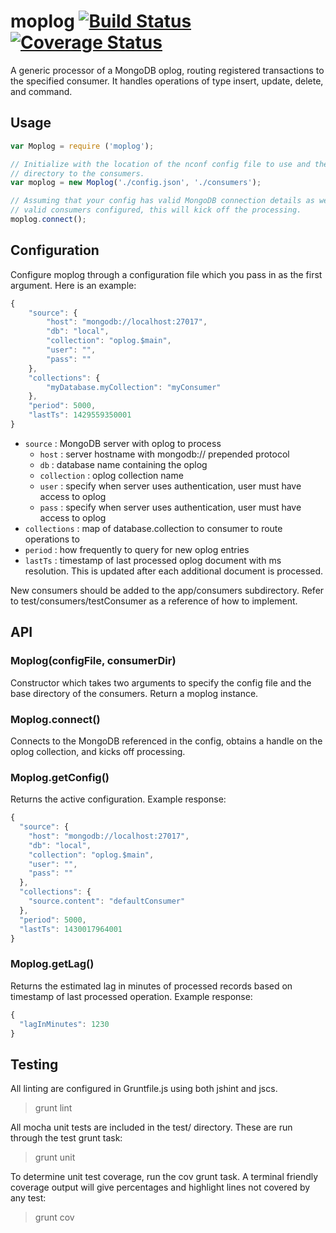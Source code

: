 # moplog [![Build Status](https://travis-ci.org/pkalamegham/moplog.svg?branch=master)](https://travis-ci.org/pkalamegham/moplog) [![Coverage Status](https://coveralls.io/repos/pkalamegham/moplog/badge.svg?branch=master)](https://coveralls.io/r/pkalamegham/moplog?branch=master)

A generic processor of a MongoDB oplog, routing registered transactions to the specified consumer. It handles operations of type insert, update, delete, and command.

## Usage

```javascript
var Moplog = require ('moplog');

// Initialize with the location of the nconf config file to use and the 
// directory to the consumers.
var moplog = new Moplog('./config.json', './consumers');

// Assuming that your config has valid MongoDB connection details as well as
// valid consumers configured, this will kick off the processing.
moplog.connect();
```

## Configuration

Configure moplog through a configuration file which you pass in as the first argument.  Here is an example:

```javascript
{
    "source": {
        "host": "mongodb://localhost:27017",
        "db": "local",
        "collection": "oplog.$main",
        "user": "",
        "pass": ""
    },
    "collections": {
        "myDatabase.myCollection": "myConsumer"
    }, 
    "period": 5000,
    "lastTs": 1429559350001
}
```

- `source` : MongoDB server with oplog to process 
  - `host` : server hostname with mongodb:// prepended protocol
  - `db` : database name containing the oplog
  - `collection` : oplog collection name
  - `user` : specify when server uses authentication, user must have access to oplog
  - `pass` : specify when server uses authentication, user must have access to oplog
- `collections` : map of database.collection to consumer to route operations to
- `period` : how frequently to query for new oplog entries
- `lastTs` : timestamp of last processed oplog document with ms resolution. This is updated after each additional document is processed.

New consumers should be added to the app/consumers subdirectory.  Refer to test/consumers/testConsumer as a reference of how to implement.

## API

### Moplog(configFile, consumerDir)

Constructor which takes two arguments to specify the config file and the base directory of the consumers.  Return a moplog instance.

### Moplog.connect()
Connects to the MongoDB referenced in the config, obtains a handle on the oplog collection, and kicks off processing.

### Moplog.getConfig()
Returns the active configuration. Example response:

```javascript
{
  "source": {
    "host": "mongodb://localhost:27017",
    "db": "local",
    "collection": "oplog.$main",
    "user": "",
    "pass": ""
  },
  "collections": {
    "source.content": "defaultConsumer"
  },
  "period": 5000,
  "lastTs": 1430017964001
}
```

### Moplog.getLag()

Returns the estimated lag in minutes of processed records based on timestamp of last processed operation.  Example response:

```javascript
{
  "lagInMinutes": 1230
}
```

## Testing
All linting are configured in Gruntfile.js using both jshint and jscs.

> grunt lint

All mocha unit tests are included in the test/ directory.  These are run through the test grunt task:

> grunt unit

To determine unit test coverage, run the cov grunt task.  A terminal friendly coverage output will give percentages and highlight lines not covered by any test:

> grunt cov

